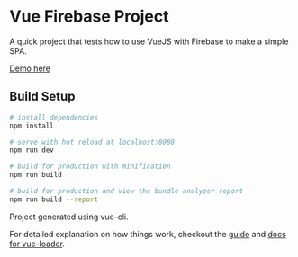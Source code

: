 # Vue Firebase Project
A quick project that tests how to use VueJS with Firebase to make a simple SPA.

[Demo here](https://vuejs-371b9.firebaseapp.com/)


## Build Setup

``` bash
# install dependencies
npm install

# serve with hot reload at localhost:8080
npm run dev

# build for production with minification
npm run build

# build for production and view the bundle analyzer report
npm run build --report
```

Project generated using vue-cli.

For detailed explanation on how things work, checkout the [guide](http://vuejs-templates.github.io/webpack/) and [docs for vue-loader](http://vuejs.github.io/vue-loader).
